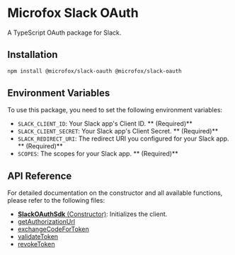 # Microfox Slack OAuth

A TypeScript OAuth package for Slack.

## Installation

```bash
npm install @microfox/slack-oauth @microfox/slack-oauth
```

## Environment Variables

To use this package, you need to set the following environment variables:

- `SLACK_CLIENT_ID`: Your Slack app's Client ID. ** (Required)**
- `SLACK_CLIENT_SECRET`: Your Slack app's Client Secret. ** (Required)**
- `SLACK_REDIRECT_URI`: The redirect URI you configured for your Slack app. ** (Required)**
- `SCOPES`: The scopes for your Slack app. ** (Required)**

## API Reference

For detailed documentation on the constructor and all available functions, please refer to the following files:

- [**SlackOAuthSdk** (Constructor)](./docs/SlackOAuthSdk.md): Initializes the client.
- [getAuthorizationUrl](./docs/getAuthorizationUrl.md)
- [exchangeCodeForToken](./docs/exchangeCodeForToken.md)
- [validateToken](./docs/validateToken.md)
- [revokeToken](./docs/revokeToken.md)

